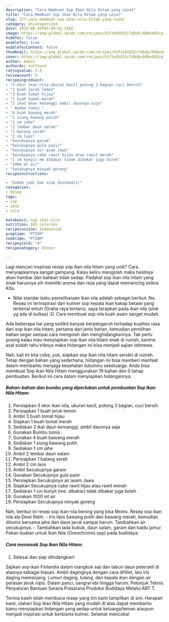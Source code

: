 ```yaml
---
description: "Cara Membuat Sop Ikan Nila Hitam yang Lezat"
title: "Cara Membuat Sop Ikan Nila Hitam yang Lezat"
slug: 277-cara-membuat-sop-ikan-nila-hitam-yang-lezat
category: Uncategorized
date: 2022-06-30T03:49:42.334Z
image: https://img-global.cpcdn.com/recipes/b3f1e95032cfdbdb/680x482cq70/sop-ikan-nila-hitam-foto-resep-utama.jpg
hideToc: false
enableToc: true
enableTocContent: false
thumbnail: https://img-global.cpcdn.com/recipes/b3f1e95032cfdbdb/680x482cq70/sop-ikan-nila-hitam-foto-resep-utama.jpg
cover: https://img-global.cpcdn.com/recipes/b3f1e95032cfdbdb/680x482cq70/sop-ikan-nila-hitam-foto-resep-utama.jpg
author: Admin
authorAv: notfound
ratingvalue: 3.5
reviewcount: 9
recipeingredient:
- "3 ekor ikan nila ukuran kecil potong 3 bagian cuci bersih"
- "1 buah jeruk lemon"
- "3 buah tomat hijau"
- "1 buah tomat merah"
- "2 ikat daun kemanggi ambil daunnya saja"
- " Bumbu tumis "
- "4 buah bawang merah"
- "1 siung bawang putih"
- "1 cm jahe"
- "2 lembar daun salam"
- "1 batang sereh"
- "2 cm laos"
- "Secukupnya garam"
- "Secukupnya gula pasir"
- "Secukupnya air asam Jawa"
- "Secukupnya cabe rawit hijau atau rawit merah"
- "1 cm kunyit me dibakar tidak dibakar juga boleh"
- "1000 ml air"
- "Secukupnya minyak goreng"
recipeinstructions:

- "Sudah jadi dan siap dinikmati!"
categories:
- Resep
tags:
- sop
- ikan
- nila

katakunci: sop ikan nila 
nutrition: 183 calories
recipecuisine: Indonesian
preptime: "PT15M"
cooktime: "PT38M"
recipeyield: "4"
recipecategory: Dinner

---
```





Lagi mencari inspirasi resep sop ikan nila hitam yang unik? Cara menyiapkannya sangat gampang. Kalau keliru mengolah maka hasilnya akan hambar dan bahkan tidak sedap. Padahal sop ikan nila hitam yang enak harusnya sih memiliki aroma dan rasa yang dapat memancing selera Kita.





- Nilai standar baku pemeliharaan ikan nila adalah sebagai berikut: No. Resep ini terinspirasi dari kuliner sop kepala ikan kakap betawi yang terkenal entuh (Graha raya bintaro). saya terapkan pada ikan nila (stok yg ada di kulkas) :D. Cara membuat sop nila kuah asam sangat mudah.

Ada beberapa hal yang sedikit banyak berpengaruh terhadap kualitas rasa dari sop ikan nila hitam, pertama dari jenis bahan, kemudian pemilihan bahan segar sampai cara mengolah dan menghidangkannya. Tak perlu pusing kalau mau menyiapkan sop ikan nila hitam enak di rumah, karena asal sudah tahu triknya maka hidangan ini bisa menjadi sajian istimewa.






Nah, kali ini kita coba, yuk, siapkan sop ikan nila hitam sendiri di rumah. Tetap dengan bahan yang sederhana, hidangan ini bisa memberi manfaat dalam membantu menjaga kesehatan tubuhmu sekeluarga. Anda bisa membuat Sop Ikan Nila Hitam menggunakan 19 bahan dan 0 tahap pembuatan. Berikut ini cara dalam menyiapkan hidangannya.

<!--inarticleads1-->

##### Bahan-bahan dan bumbu yang diperlukan untuk pembuatan Sop Ikan Nila Hitam:

1. Persiapkan 3 ekor ikan nila, ukuran kecil, potong 3 bagian, cuci bersih
1. Persiapkan 1 buah jeruk lemon
1. Ambil 3 buah tomat hijau
1. Siapkan 1 buah tomat merah
1. Sediakan 2 ikat daun kemanggi, ambil daunnya saja
1. Gunakan  Bumbu tumis :
1. Gunakan 4 buah bawang merah
1. Sediakan 1 siung bawang putih
1. Sediakan 1 cm jahe
1. Ambil 2 lembar daun salam
1. Persiapkan 1 batang sereh
1. Ambil 2 cm laos
1. Ambil Secukupnya garam
1. Gunakan Secukupnya gula pasir
1. Persiapkan Secukupnya air asam Jawa
1. Siapkan Secukupnya cabe rawit hijau atau rawit merah
1. Sediakan 1 cm kunyit (me: dibakar) tidak dibakar juga boleh
1. Gunakan 1000 ml air
1. Persiapkan Secukupnya minyak goreng


Nah, berikut ini resep sop ikan nila bening yang bisa Moms. Resep sop ikan nila ala Dewi Ratih. - Iris tipis bawang putih dan bawang merah, kemudian ditumis bersama jahe dan daun jeruk sampai harum. Tambahkan air secukupnya. - Tambahkan lada bubuk, daun salam, garam dan kaldu jamur. Pakan buatan untuk Ikan Nila (Oreochromis spp) pada budidaya. 

<!--inarticleads2-->

##### Cara memasak Sop Ikan Nila Hitam:


1. Selesai dan siap dihidangkan!

Sajikan sop ikan Finlandia dalam mangkuk saji dan taburi daun peterseli di atasnya sebagai hiasan. Ambil dagingnya dengan cara difillet, lalu iris daging memanjang. Lumuri daging, tulang, dan kepala ikan dengan air perasan jeruk nipis. Dalam panci, sangrai ebi hingga harum. Petunjuk Teknis Penyaluran Bantuan Sarana Prasarana Produksi Budidaya Melalui ABT T. 

Terima kasih telah membaca resep yang tim kami tampilkan di sini. Harapan kami, olahan Sop Ikan Nila Hitam yang mudah di atas dapat membantu kamu menyiapkan hidangan yang sedap untuk keluarga/teman ataupun menjadi inspirasi untuk berbisnis kuliner. Selamat mencoba!
